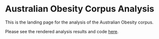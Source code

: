 # Australian Obesity Corpus Analysis

This is the landing page for the analysis of the Australian Obesity corpus.

Please see the rendered analysis results and code [here](https://sydney-informatics-hub.github.io/PIPE-3034-obesity2/).
